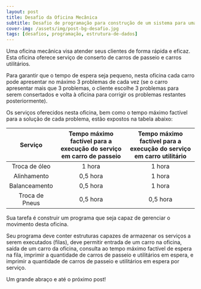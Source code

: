 ```yaml
---
layout: post
title: Desafio da Oficina Mecânica
subtitle: Desafio de programação para construção de um sistema para uma oficina mecânica
cover-img: /assets/img/post-bg-desafio.jpg
tags: [desafios, programação, estrutura-de-dados]
---
```


Uma oficina mecânica visa atender seus clientes de forma rápida e eficaz. 
Esta oficina oferece serviço de conserto de carros de passeio e carros utilitários. 

Para garantir que o tempo de espera seja pequeno, nesta oficina cada carro pode apresentar no máximo 3 problemas de cada vez (se o carro apresentar mais que 3 problemas, o cliente escolhe 3 problemas para serem consertados e volta à oficina para corrigir os problemas restantes posteriormente). 

Os serviços oferecidos nesta oficina, bem como o tempo máximo factível para a solução de cada problema, estão expostos na tabela abaixo:

|     Serviço    | Tempo máximo factível para a execução do serviço em carro de passeio | Tempo máximo factível para a execução do serviço em carro utilitário |
|:--------------:|:--------------------------------------------------------------------:|:--------------------------------------------------------------------:|
|  Troca de óleo |                                1 hora                                |                                1 hora                                |
|   Alinhamento  |                               0,5 hora                               |                                1 hora                                |
|  Balanceamento |                               0,5 hora                               |                                1 hora                                |
| Troca de Pneus |                               0,5 hora                               |                               0,5 hora                               |

Sua tarefa é construir um programa que seja capaz de gerenciar o movimento desta oficina. 

Seu programa deve conter estruturas capazes de armazenar os serviços a serem executados (filas), deve permitir entrada de um carro na oficina, saída de um carro da oficina, consulta ao tempo máximo factível de espera na fila, imprimir a quantidade de carros de passeio e utilitários em espera, e imprimir a quantidade de carros de passeio e utilitários em espera por serviço.

Um grande abraço e até o próximo post!
